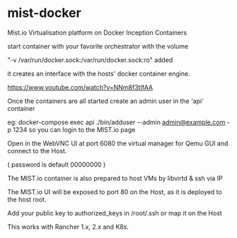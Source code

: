 # mist-docker

Mist.io Virtualisation platform on Docker Inception Containers

start container with your favorite orchestrator with the volume 

"-v /var/run/docker.sock:/var/run/docker.sock:ro" added

it creates an interface with the hosts' docker container engine.

https://www.youtube.com/watch?v=NNm8f3tIfAA

Once the containers are all started create an admin user in the 'api' container

eg: docker-compose exec api ./bin/adduser --admin admin@example.com -p 1234 so you can login to the MIST.io page

Open in the WebVNC UI at port 6080 the virtual manager for Qemu GUI and connect to the Host.

( password is default 00000000 )

The MIST.io container is also prepared to host VMs by libvirtd & ssh via IP

The MIST.io UI will be exposed to port 80 on the Host, as it is deployed to the host root.

Add your public key to authorized_keys in /root/.ssh or map it on the Host

This works with Rancher 1.x, 2.x and K8s.
